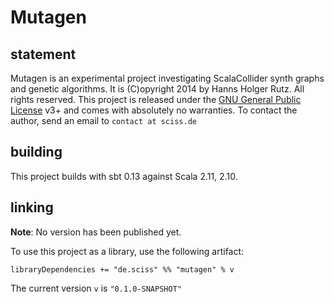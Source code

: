 # Mutagen

## statement

Mutagen is an experimental project investigating ScalaCollider synth graphs and genetic algorithms. It is (C)opyright 2014 by Hanns Holger Rutz. All rights reserved. This project is released under the [GNU General Public License](http://github.com/Sciss/Mutagen/blob/master/LICENSE) v3+ and comes with absolutely no warranties. To contact the author, send an email to `contact at sciss.de`

## building

This project builds with sbt 0.13 against Scala 2.11, 2.10.

## linking

__Note__: No version has been published yet.

To use this project as a library, use the following artifact:

    libraryDependencies += "de.sciss" %% "mutagen" % v

The current version `v` is `"0.1.0-SNAPSHOT"`
